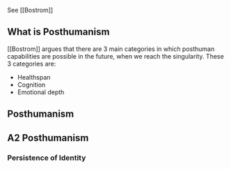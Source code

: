 See [[Bostrom]]

## What is Posthumanism

[[Bostrom]] argues that there are 3 main categories in which posthuman capabilities are possible in the future, when we reach the singularity. These 3 categories are:
- Healthspan
- Cognition
- Emotional depth
## Posthumanism


## A2 Posthumanism

### Persistence of Identity
